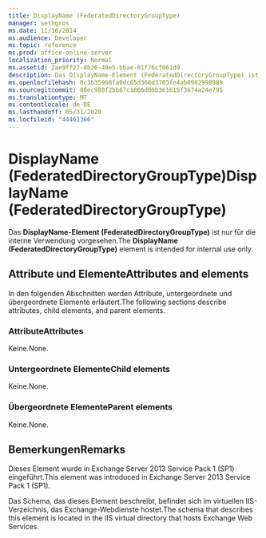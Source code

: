 ```yaml
---
title: DisplayName (FederatedDirectoryGroupType)
manager: sethgros
ms.date: 11/16/2014
ms.audience: Developer
ms.topic: reference
ms.prod: office-online-server
localization_priority: Normal
ms.assetid: 2ae9ff27-8b26-49e5-bbae-01f76cf061d9
description: Das DisplayName-Element (FederatedDirectoryGroupType) ist nur für die interne Verwendung vorgesehen.
ms.openlocfilehash: 0c3b359b8fa0dc65d366d3703fe4ab0982998989
ms.sourcegitcommit: 88ec988f2bb67c1866d06b361615f3674a24e795
ms.translationtype: MT
ms.contentlocale: de-DE
ms.lasthandoff: 05/31/2020
ms.locfileid: "44461366"
---
```

# <a name="displayname-federateddirectorygrouptype"></a><span data-ttu-id="4b2f1-103">DisplayName (FederatedDirectoryGroupType)</span><span class="sxs-lookup"><span data-stu-id="4b2f1-103">DisplayName (FederatedDirectoryGroupType)</span></span>

<span data-ttu-id="4b2f1-104">Das **DisplayName-Element (FederatedDirectoryGroupType)** ist nur für die interne Verwendung vorgesehen.</span><span class="sxs-lookup"><span data-stu-id="4b2f1-104">The **DisplayName (FederatedDirectoryGroupType)** element is intended for internal use only.</span></span> 

## <a name="attributes-and-elements"></a><span data-ttu-id="4b2f1-105">Attribute und Elemente</span><span class="sxs-lookup"><span data-stu-id="4b2f1-105">Attributes and elements</span></span>

<span data-ttu-id="4b2f1-106">In den folgenden Abschnitten werden Attribute, untergeordnete und übergeordnete Elemente erläutert.</span><span class="sxs-lookup"><span data-stu-id="4b2f1-106">The following sections describe attributes, child elements, and parent elements.</span></span>
  
### <a name="attributes"></a><span data-ttu-id="4b2f1-107">Attribute</span><span class="sxs-lookup"><span data-stu-id="4b2f1-107">Attributes</span></span>

<span data-ttu-id="4b2f1-108">Keine.</span><span class="sxs-lookup"><span data-stu-id="4b2f1-108">None.</span></span>
  
### <a name="child-elements"></a><span data-ttu-id="4b2f1-109">Untergeordnete Elemente</span><span class="sxs-lookup"><span data-stu-id="4b2f1-109">Child elements</span></span>

<span data-ttu-id="4b2f1-110">Keine.</span><span class="sxs-lookup"><span data-stu-id="4b2f1-110">None.</span></span>
  
### <a name="parent-elements"></a><span data-ttu-id="4b2f1-111">Übergeordnete Elemente</span><span class="sxs-lookup"><span data-stu-id="4b2f1-111">Parent elements</span></span>

<span data-ttu-id="4b2f1-112">Keine.</span><span class="sxs-lookup"><span data-stu-id="4b2f1-112">None.</span></span>
  
## <a name="remarks"></a><span data-ttu-id="4b2f1-113">Bemerkungen</span><span class="sxs-lookup"><span data-stu-id="4b2f1-113">Remarks</span></span>

<span data-ttu-id="4b2f1-114">Dieses Element wurde in Exchange Server 2013 Service Pack 1 (SP1) eingeführt.</span><span class="sxs-lookup"><span data-stu-id="4b2f1-114">This element was introduced in Exchange Server 2013 Service Pack 1 (SP1).</span></span>
  
<span data-ttu-id="4b2f1-115">Das Schema, das dieses Element beschreibt, befindet sich im virtuellen IIS-Verzeichnis, das Exchange-Webdienste hostet.</span><span class="sxs-lookup"><span data-stu-id="4b2f1-115">The schema that describes this element is located in the IIS virtual directory that hosts Exchange Web Services.</span></span>
  


